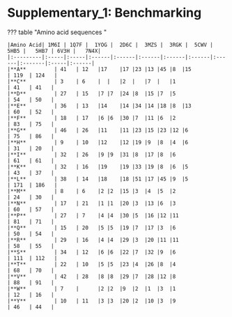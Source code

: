 # Supplementary_1: Benchmarking


??? table "Amino acid sequences "

    |Amino Acid| 1M6I | 1Q7F |	1YOG |	2D6C |	3MZS |	3RGK |	5CWV |	5HB5 |	 5HB7 |	6V3H |	 7N4X|
    |:---------|:-----|:-----|:------|:------|:------|:------|:------|:------|:-------|:-----|:------|
    |**A**	       | 41	  | 12	 |17	|17	|23	|13	|45	|8	|15	                              | 119	 | 124   |
    |**C**	       | 3	  | 6	 |	|	|2	|	|7	|	|1	                              | 41	 | 41   |
    |**D**	       | 27	  | 15	 |7	|7	|24	|8	|15	|7	|5	                              | 54	 | 50   |
    |**E**	       | 36	  | 13	 |14	|14	|34	|14	|18	|8	|13	                              | 60	 | 52   |
    |**F**	       | 18	  | 17	 |6	|6	|30	|7	|11	|6	|2	                              | 83	 | 75   |
    |**G**	       | 46	  | 26	 |11	|11	|23	|15	|23	|12	|6	                              | 75	 | 86   |
    |**H**	       | 9	  | 10	 |12	|12	|19	|9	|8	|4	|6	                              | 31	 | 20   |
    |**I**	       | 32	  | 26	 |9	|9	|31	|8	|17	|8	|6	                              | 61	 | 61   |
    |**K**	       | 32	  | 16	 |19	|19	|33	|19	|8	|6	|5	                              | 43	 | 37   |
    |**L**	       | 38	  | 14	 |18	|18	|51	|17	|45	|9	|5	                              | 171	 | 186   |
    |**M**	       | 8	  | 6	 |2	|2	|15	|3	|4	|5	|2	                              | 24	 | 30   |
    |**N**	       | 17	  | 21	 |1	|1	|20	|3	|13	|6	|3	                              | 60	 | 57   |
    |**P**	       | 27	  | 7	 |4	|4	|30	|5	|16	|12	|11	                              | 81	 | 71   |
    |**Q**	       | 15	  | 20	 |5	|5	|19	|7	|17	|3	|6	                              | 50	 | 54   |
    |**R**	       | 29	  | 16	 |4	|4	|29	|3	|20	|11	|11	                              | 58	 | 55   |
    |**S**	       | 34	  | 12	 |6	|6	|22	|7	|32	|9	|6	                              | 111	 | 112   |
    |**T**	       | 22	  | 10	 |5	|5	|23	|4	|26	|8	|4	                              | 68	 | 70   |
    |**V**	       | 42	  | 28	 |8	|8	|29	|7	|28	|12	|8	                              | 88	 | 91   |
    |**W**	       | 7	  | 	 |2	|2	|9	|2	|1	|3	|1	                              | 12	 | 16   |
    |**Y**	       | 10	  | 11	 |3	|3	|20	|2	|10	|3	|9	                              | 46	 | 44   |